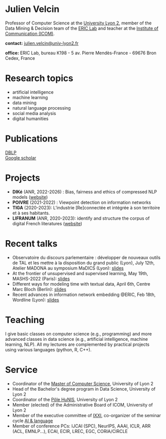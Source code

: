 # Julien Velcin

Professor of Computer Science at the [University Lyon 2](https://www.univ-lyon2.fr), member of the Data Mining & Decision team of the [ERIC Lab](https://eric.msh-lse.fr/en/) and teacher at the [Institute of Communication (ICOM)](https://icom.univ-lyon2.fr).

**contact:** julien.velcin@univ-lyon2.fr   
<!-- **phone:** (0) 478 772 414 - fax: (0) 478 772 375   -->
**office:** ERIC Lab, bureau K198 - 5 av. Pierre Mendès-France - 69676 Bron Cedex, France   

# Research topics

- artificial intelligence
- machine learning
- data mining
- natural language processing
- social media analysis
- digital humanities

# Publications

[DBLP](https://dblp.org/pid/87/1950.html)   
[Google scholar](https://scholar.google.fr/citations?user=_ZreLBMAAAAJ&hl=en)   

# Projects

- **DIKé** (ANR, 2022-2026) : Bias, fairness and ethics of compressed NLP models ([website](http://www.anr-dike.fr/))
- **POIVRE** (2021-2022) : Viewpoint detection on information networks
- **TIGA** (2020-2023): L’industrie [Re]connectée et intégrée à son territoire et à ses habitants.
- **LIFRANUM** (ANR, 2020-2023): identify and structure the corpus of digital French literatures ([website](https://marge.univ-lyon3.fr/projet-lifranum))

# Recent talks

- Observatoire du discours parlementaire : développer de nouveaux outils de TAL et les mettre à la disposition du grand public (Lyon), July 12th, Atelier MADONA au symposium MaDICS (Lyon): [slides](https://velcin.github.io/talks/pres_nada.pdf)
- At the frontier of unsupervised and supervised learning, May 19th, MASHS-2022 (Paris): [slides](https://velcin.github.io/talks/talk-samm.pdf)
- Different ways for modeling time with textual data, April 6th, Centre Marc Bloch (Berlin): [slides](https://velcin.github.io/talks/talk-mbloch.pdf)
- Recent advances in information network embedding @ERIC, Feb 18th, Wordline (Lyon): [slides](/https://velcin.github.iotalks/talk-wordline.pdf)

# Teaching

I give basic classes on computer science (e.g., programming) and more advanced classes in data science (e.g., artificial intelligence, machine learning, NLP). All my lectures are complemented by practical projects using various languages (python, R, C++).

# Service

- Coordinator of the [Master of Computer Science](https://icom.univ-lyon2.fr/formation/filiere-informatique-statistique), University of Lyon 2
- Head of the Bachelor's degree program in Data Science, University of Lyon 2 
- Coordinator of the [Pôle HuNIS](https://www.univ-lyon2.fr/universite/les-poles-de-specialites/pole-hunis), University of Lyon 2
- Member (elected) of the Administrative Board of ICOM, University of Lyon 2
- Member of the executive committee of [IXXI](http://www.ixxi.fr), co-organizer of the seminar cycle [AI & language](http://www.ixxi.fr/seminaires/cycles-de-seminaires/intelligence-artificielle-et-langage?set_language=en&cl=en)
- Member of conference PCs: IJCAI (SPC), NeurIPS, AAAI, ICLR, ARR (ACL, EMNLP...), ECAI, ECIR, LREC, EGC, CORIA/CIRCLE
